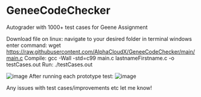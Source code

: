 # GeneeCodeChecker
Autograder with 1000+ test cases for Geene Assignment

Download file on linux: 
navigate to your desired folder 
in terminal windows enter command: wget https://raw.githubusercontent.com/AlphaCloudX/GeneeCodeChecker/main/main.c 
Compile: gcc -Wall -std=c99 main.c lastnameFirstname.c -o testCases.out 
Run: ./testCases.out 

![image](https://github.com/AlphaCloudX/GeneeCodeChecker/assets/66267343/a6d85306-ae68-44c9-a2da-3615503a1e0c)
After running each prototype test:
![image](https://github.com/AlphaCloudX/GeneeCodeChecker/assets/66267343/ba45400d-2e52-4c2c-9196-f0fb2627a27b)

Any issues with test cases/improvements etc let me know!
